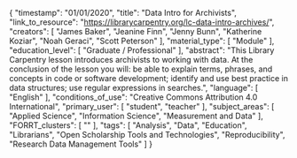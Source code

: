 {
    "timestamp": "01/01/2020",
    "title": "Data Intro for Archivists",
    "link_to_resource": "https://librarycarpentry.org/lc-data-intro-archives/",
    "creators": [
        "James Baker",
        "Jeanine Finn",
        "Jenny Bunn",
        "Katherine Koziar",
        "Noah Geraci",
        "Scott Peterson"
    ],
    "material_type": [
        "Module"
    ],
    "education_level": [
        "Graduate / Professional"
    ],
    "abstract": "This Library Carpentry lesson introduces archivists to working with data. At the conclusion of the lesson you will: be able to explain terms, phrases, and concepts in code or software development; identify and use best practice in data structures; use regular expressions in searches.",
    "language": [
        "English"
    ],
    "conditions_of_use": "Creative Commons Attribution 4.0 International",
    "primary_user": [
        "student",
        "teacher"
    ],
    "subject_areas": [
        "Applied Science",
        "Information Science",
        "Measurement and Data"
    ],
    "FORRT_clusters": [
        ""
    ],
    "tags": [
        "Analysis",
        "Data",
        "Education",
        "Librarians",
        "Open Scholarship Tools and Technologies",
        "Reproducibility",
        "Research Data Management Tools"
    ]
}